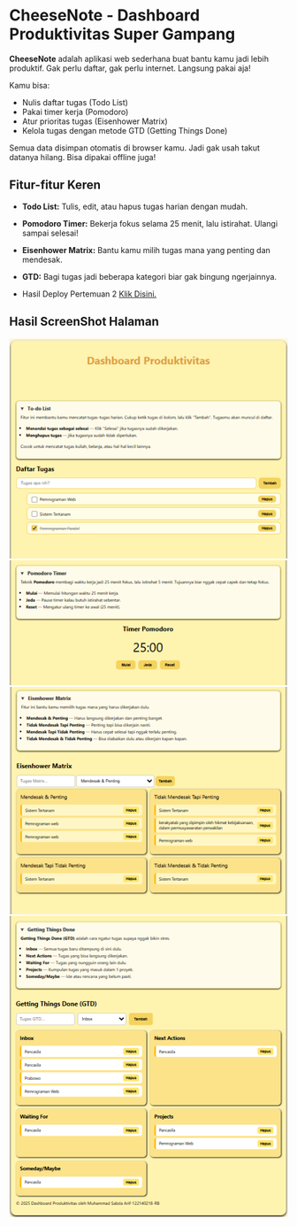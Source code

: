 # CheeseNote - Dashboard Produktivitas Super Gampang

**CheeseNote** adalah aplikasi web sederhana buat bantu kamu jadi lebih produktif. Gak perlu daftar, gak perlu internet. Langsung pakai aja!

Kamu bisa:
- Nulis daftar tugas (Todo List)
- Pakai timer kerja (Pomodoro)
- Atur prioritas tugas (Eisenhower Matrix)
- Kelola tugas dengan metode GTD (Getting Things Done)

Semua data disimpan otomatis di browser kamu. Jadi gak usah takut datanya hilang. Bisa dipakai offline juga!

## Fitur-fitur Keren
- **Todo List:** Tulis, edit, atau hapus tugas harian dengan mudah.
- **Pomodoro Timer:** Bekerja fokus selama 25 menit, lalu istirahat. Ulangi sampai selesai!
- **Eisenhower Matrix:** Bantu kamu milih tugas mana yang penting dan mendesak.
- **GTD:** Bagi tugas jadi beberapa kategori biar gak bingung ngerjainnya.

- Hasil Deploy Pertemuan 2 [Klik Disini.](https://pemrograman-web-itera-122140218-pertemuan2.vercel.app)
## Hasil ScreenShot Halaman
  
  ![Screenshot To-doList](./images/pertemuan2_To-doList.png)
  ![Screenshot Pomodoro](./images/pertemuan2_Pomodoro.png)
  ![Screenshot Heisenhower Matrix](./images/pertemuan2_HeisenhowerMatrix.png)
  ![Screenshot Getting Things Done](./images/pertemuan2_GettingThingsDone.png)
